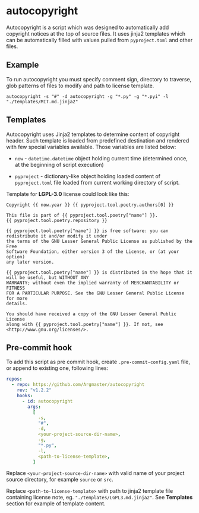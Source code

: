# autocopyright

Autocopyright is a script which was designed to automatically add copyright notices at
the top of source files. It uses jinja2 templates which can be automatically filled with
values pulled from `pyproject.toml` and other files.

## Example

To run autocopyright you must specify comment sign, directory to traverse, glob patterns
of files to modify and path to license template.

```
autocopyright -s "#" -d autocopyright -g "*.py" -g "*.pyi" -l "./templates/MIT.md.jinja2"
```

## Templates

Autocopyright uses Jinja2 templates to determine content of copyright header. Such
template is loaded from predefined destination and rendered with few special variables
available. Those variables are listed below:

- `now` - `datetime.datetime` object holding current time (determined once, at the
  beginning of script execution)

- `pyproject` - dictionary-like object holding loaded content of `pyproject.toml` file
  loaded from current working directory of script.

Template for **LGPL-3.0** license could look like this:

```jinja
Copyright {{ now.year }} {{ pyproject.tool.poetry.authors[0] }}

This file is part of {{ pyproject.tool.poetry["name"] }}.
{{ pyproject.tool.poetry.repository }}

{{ pyproject.tool.poetry["name"] }} is free software: you can redistribute it and/or modify it under
the terms of the GNU Lesser General Public License as published by the Free
Software Foundation, either version 3 of the License, or (at your option)
any later version.

{{ pyproject.tool.poetry["name"] }} is distributed in the hope that it will be useful, but WITHOUT ANY
WARRANTY; without even the implied warranty of MERCHANTABILITY or FITNESS
FOR A PARTICULAR PURPOSE. See the GNU Lesser General Public License for more
details.

You should have received a copy of the GNU Lesser General Public License
along with {{ pyproject.tool.poetry["name"] }}. If not, see <http://www.gnu.org/licenses/>.
```

## Pre-commit hook

To add this script as pre commit hook, create `.pre-commit-config.yaml` file, or append
to existing one, following lines:

```yaml
repos:
  - repo: https://github.com/Argmaster/autocopyright
    rev: "v1.2.2"
    hooks:
      - id: autocopyright
        args:
          [
            -s,
            "#",
            -d,
            <your-project-source-dir-name>,
            -g,
            "*.py",
            -l,
            <path-to-license-template>,
          ]
```

Replace `<your-project-source-dir-name>` with valid name of your project source
directory, for example `source` or `src`.

Replace `<path-to-license-template>` with path to jinja2 template file containing
license note, eg. `"./templates/LGPL3.md.jinja2"`. See **Templates** section for example
of template content.
